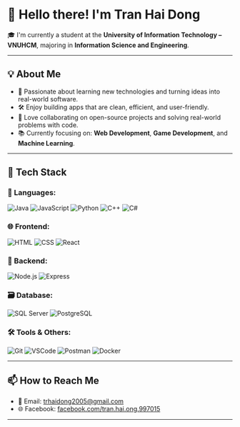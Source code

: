 # 👋 Hello there! I'm Tran Hai Dong

🎓 I'm currently a student at the **University of Information Technology – VNUHCM**, majoring in **Information Science and Engineering**.

---

## 💡 About Me

- 🌱 Passionate about learning new technologies and turning ideas into real-world software.
- 🛠️ Enjoy building apps that are clean, efficient, and user-friendly.
- 💬 Love collaborating on open-source projects and solving real-world problems with code.
- 📚 Currently focusing on: **Web Development**, **Game Development**, and **Machine Learning**.

---

## 🚀 Tech Stack

### 🧠 Languages:
![Java](https://img.shields.io/badge/-Java-007396?style=flat-square&logo=java)
![JavaScript](https://img.shields.io/badge/with%20a%20logo-grey?style=for-the-badge&logo=javascript)
![Python](https://img.shields.io/badge/-Python-3776AB?style=flat-square&logo=python)
![C++](https://img.shields.io/badge/-C++-00599C?style=flat-square&logo=c%2B%2B)
![C#](https://img.shields.io/badge/-C%23-239120?style=flat-square&logo=c-sharp)

### 🌐 Frontend:
![HTML](https://img.shields.io/badge/-HTML5-E34F26?style=flat-square&logo=html5)
![CSS](https://img.shields.io/badge/-CSS3-1572B6?style=flat-square&logo=css3)
![React](https://img.shields.io/badge/-React-61DAFB?style=flat-square&logo=react)

### 🔧 Backend:
![Node.js](https://img.shields.io/badge/-Node.js-339933?style=flat-square&logo=node.js)
![Express](https://img.shields.io/badge/-Express-000000?style=flat-square&logo=express)

### 🗃️ Database:
![SQL Server](https://img.shields.io/badge/-SQL%20Server-CC2927?style=flat-square&logo=microsoft-sql-server)
![PostgreSQL](https://img.shields.io/badge/-PostgreSQL-4169E1?style=flat-square&logo=postgresql)

### 🛠️ Tools & Others:
![Git](https://img.shields.io/badge/-Git-F05032?style=flat-square&logo=git)
![VSCode](https://img.shields.io/badge/-VS%20Code-007ACC?style=flat-square&logo=visual-studio-code)
![Postman](https://img.shields.io/badge/-Postman-FF6C37?style=flat-square&logo=postman)
![Docker](https://img.shields.io/badge/-Docker-2496ED?style=flat-square&logo=docker)

---

## 📫 How to Reach Me

- 📧 Email: [trhaidong2005@gmail.com](mailto:trhaidong2005@gmail.com)
- 🌐 Facebook: [facebook.com/tran.hai.ong.997015](https://facebook.com/tran.hai.ong.997015)

---


